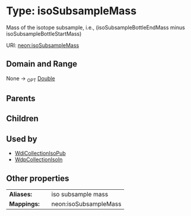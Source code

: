 
# Type: isoSubsampleMass


Mass of the isotope subsample, i.e.,  (isoSubsampleBottleEndMass minus isoSubsampleBottleStartMass)

URI: [neon:isoSubsampleMass](https://data.neonscience.org/isoSubsampleMass)


## Domain and Range

None ->  <sub>OPT</sub> [Double](types/Double.md)

## Parents


## Children


## Used by

 * [WdiCollectionIsoPub](WdiCollectionIsoPub.md)
 * [WdpCollectionIsoIn](WdpCollectionIsoIn.md)

## Other properties

|  |  |  |
| --- | --- | --- |
| **Aliases:** | | iso subsample mass |
| **Mappings:** | | neon:isoSubsampleMass |

